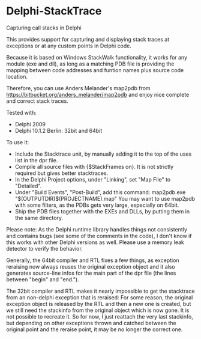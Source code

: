 # Delphi-StackTrace
Capturing call stacks in Delphi

This provides support for capturing and displaying
stack traces at exceptions or at any custom points
in Delphi code.

Because it is based on Windows StackWalk functionality,
it works for any module (exe and dll), as long as a matching PDB 
file is providing the mapping between code addresses
and funtion names plus source code location.

Therefore, you can use Anders Melander's map2pdb from https://bitbucket.org/anders_melander/map2pdb
and enjoy nice complete and correct stack traces.

Tested with:
- Delphi 2009
- Delphi 10.1.2 Berlin: 32bit and 64bit

To use it:
- Include the Stacktrace unit, by manually adding it to the top of the uses list in the dpr file.
- Compile all source files with {$StackFrames on}. It is not strictly required but gives better stacktraces.
- In the Delphi Project options, under "Linking", set "Map File" to "Detailed".
- Under "Build Events", "Post-Build", add this command:
		map2pdb.exe  "$(OUTPUTDIR)\$(PROJECTNAME).map"
  You may want to use map2pdb with some filters, as the PDBs gets very large, especially on 64bit.
- Ship the PDB files together with the EXEs and DLLs, by putting them in the same directory.

Please note:
As the Delphi runtime library handles things not consistently and contains bugs (see some of the comments in the code),
I don't know if this works with other Delphi versions as well. Please use a memory leak detector to verify the behavior.

Generally, the 64bit compiler and RTL fixes a few things, as exception reraising now always reuses the original exception
object and it also generates source-line infos for the main part of the dpr file (the lines between "begin" and "end.").

The 32bit compiler and RTL makes it nearly impossible to get the stacktrace from an non-delphi exception that is reraised:
For some reason, the original exception object is released by the RTL and then a new one is created, but we still need the
stackinfo from the original object which is now gone. It is not possible to recreate it. So for now, I just reattach the
very last stackinfo, but depending on other exceptions thrown and catched between the original point and the reraise point,
it may be no longer the correct one.
